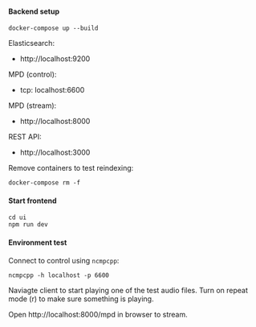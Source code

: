 #### Backend setup

    docker-compose up --build

Elasticsearch:
- http://localhost:9200

MPD (control):
- tcp: localhost:6600

MPD (stream):
- http://localhost:8000

REST API:
- http://localhost:3000

Remove containers to test reindexing:

    docker-compose rm -f

#### Start frontend

    cd ui
    npm run dev

#### Environment test

Connect to control using `ncmpcpp`:

    ncmpcpp -h localhost -p 6600

Naviagte client to start playing one of the test audio files. Turn on repeat mode (r) to make sure something is playing.

Open http://localhost:8000/mpd in browser to stream.
